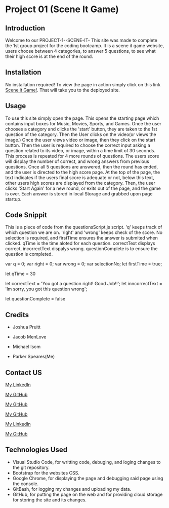 # Project 01 (Scene It Game)

## Introduction
Welcome to our PROJECT-1--SCENE-IT- This site was made to complete the 1st group project for the coding bootcamp. It is a scene it game website, users choose between 4 categories, to answer 5 questions, to see what their high score is at the end of the round.

## Installation
No installation required! To view the page in action simply click on this link <a href="file:///C:/Users/User/OneDrive/Documents/GitHub/Project-1--Scene-it-/index.html">Scene it Game!</a>. That will take you to the deployed site. 

## Usage
To use this site simply open the page. This opens the starting page which contains input boxes for Music, Movies, Sports, and Games. Once the user chooses a category and clicks the 'start' button, they are taken to the 1st question of the category. Then the User clicks on the video(or views the image.) Once the user views video or image, then they click on the start button. Then the user is required to choose the correct input asking a question related to its video, or image, within a time limit of 30 seconds. This process is repeated for 4 more rounds of questions. The users score will display the number of correct, and wrong answers from previous questions. Once all 5 questions are answered, then the round has ended, and the user is directed to the high score page. At the top of the page, the text indicates if the users final score is adequate or not, below this text, other users high scores are displayed from the category. Then, the user clicks 'Start Again' for a new round, or exits out of the page, and the game is over. Each answer is stored in local Storage and grabbed upon page startup.

## Code Snippit
This is a piece of code from the questionsScript.js script. 'q' keeps track of which question we are on. 'right' and 'wrong' keeps check of the score. No selection is required, and firstTime ensures the answer is submited when clicked. qTime is the time aloted for each question. correctText displays correct, incorrectText dispalys wrong. questionComplete is to ensure the question is completed.

var q = 0;
var right = 0;
var wrong = 0;
var selectionNo;
let firstTime = true;

let qTime = 30
 
let correctText = 'You got a question right! Good Job!!';
let inncorrectText = 'Im sorry, you got this question wrong';

let questionComplete = false

## Credits

- Joshua Pruitt

- Jacob MenLove

- Michael Isom

- Parker Speares(Me)

## Contact US

<a href="https://www.linkedin.com/in/joshua-pruitt-1a494a311/">My LinkedIn</a>
       
<a href="https://github.com/JoshuaPruitt">My GitHub</a>

<a href="https://github.com/jacobmenlove">My GitHub</a>
       
<a href="https://github.com/Michael-Isom">My GitHub</a>

<a href="https://www.linkedin.com/in/parker-speares-a24140206/">My LinkedIn</a>

<a href="https://github.com/parkerspeares">My GitHub</a>

## Technologies Used 

- Visual Studio Code, for writting code, debuging, and loging changes to the git repository.
- Bootstrap for the websites CSS.
- Google Chrome, for displaying the page and debugging said page using the console. 
- GitBash, for logging my changes and uploading my data.
- GitHub, for putting the page on the web and for providing cloud storage for storing the site and its changes.